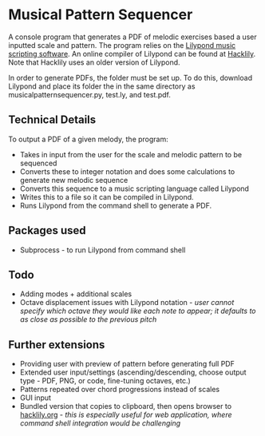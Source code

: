 # Musical Pattern Sequencer

A console program that generates a PDF of melodic exercises based a user inputted scale and pattern. The program relies on the [Lilypond music scripting software](https://lilypond.org/). An online compiler of Lilypond can be found at [Hacklily](https://hacklily.org/). Note that Hacklily uses an older version of Lilypond.

In order to generate PDFs, the folder must be set up. To do this, download Lilypond and place its folder the in the same directory as musicalpatternsequencer.py, test.ly, and test.pdf.

## Technical Details

To output a PDF of a given melody, the program:
* Takes in input from the user for the scale and melodic pattern to be sequenced
* Converts these to integer notation and does some calculations to generate new melodic sequence
* Converts this sequence to a music scripting language called Lilypond
* Writes this to a file so it can be compiled in Lilypond.
* Runs Lilypond from the command shell to generate a PDF.

## Packages used

* Subprocess - to run Lilypond from command shell

## Todo

* Adding modes + additional scales
* Octave displacement issues with Lilypond notation - _user cannot specify which octave they would like each note to appear; it defaults to as close as possible to the previous pitch_

## Further extensions
* Providing user with preview of pattern before generating full PDF
* Extended user input/settings (ascending/descending, choose output type - PDF, PNG, or code, fine-tuning octaves, etc.)
* Patterns repeated over chord progressions instead of scales
* GUI input
* Bundled version that copies to clipboard, then opens browser to [hacklily.org](https://hacklily.org) - _this is especially useful for web application, where command shell integration would be challenging_